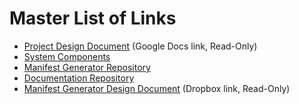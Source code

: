 # Master List of Links

* [Project Design Document](https://docs.google.com/document/d/1-YWYlPVUEKahlAF_K3v4fTCanFHRrazHRrGPFFk2wII) (Google Docs link, Read-Only)
* [System Components](./system_components.md)
* [Manifest Generator Repository](https://github.com/DigitalPiranesiStorage/Manifest-Generator)
* [Documentation Repository](https://github.com/DigitalPiranesiStorage/Documentation)
* [Manifest Generator Design Document](https://www.dropbox.com/s/2uagajrqbobcgcf/Manifest%20Generator%20Design%20Document.docx?dl=0) (Dropbox link, Read-Only)
